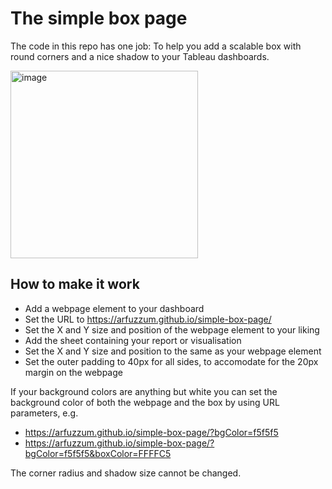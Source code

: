 # The simple box page

The code in this repo has one job: To help you add a scalable box with round corners and a nice shadow to your Tableau dashboards.

<img width="300" alt="image" src="https://github.com/user-attachments/assets/b906101a-5166-4a7a-8ee7-3d81e481a36b">

## How to make it work
- Add a webpage element to your dashboard
- Set the URL to https://arfuzzum.github.io/simple-box-page/
- Set the X and Y size and position of the webpage element to your liking
- Add the sheet containing your report or visualisation
- Set the X and Y size and position to the same as your webpage element
- Set the outer padding to 40px for all sides, to accomodate for the 20px margin on the webpage

If your background colors are anything but white you can set the background color of both the webpage and the box by using URL parameters, e.g.
- https://arfuzzum.github.io/simple-box-page/?bgColor=f5f5f5
- https://arfuzzum.github.io/simple-box-page/?bgColor=f5f5f5&boxColor=FFFFC5

The corner radius and shadow size cannot be changed.
